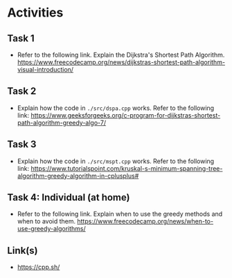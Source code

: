 # Activities

## Task 1

- Refer to the following link. Explain the Dijkstra's Shortest Path Algorithm.
  https://www.freecodecamp.org/news/dijkstras-shortest-path-algorithm-visual-introduction/

## Task 2

- Explain how the code in `./src/dspa.cpp` works. Refer to the following link:
  https://www.geeksforgeeks.org/c-program-for-dijkstras-shortest-path-algorithm-greedy-algo-7/

## Task 3

- Explain how the code in `./src/mspt.cpp` works. Refer to the following link:
  https://www.tutorialspoint.com/kruskal-s-minimum-spanning-tree-algorithm-greedy-algorithm-in-cplusplus#

## Task 4: Individual (at home)

- Refer to the following link. Explain when to use the greedy methods and when to avoid them.
  https://www.freecodecamp.org/news/when-to-use-greedy-algorithms/

## Link(s)

- https://cpp.sh/

